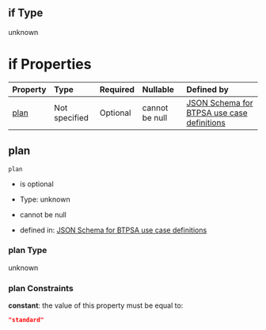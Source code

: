 ## if Type

unknown

# if Properties

| Property      | Type          | Required | Nullable       | Defined by                                                                                                                                                                                                                                  |
| :------------ | :------------ | :------- | :------------- | :------------------------------------------------------------------------------------------------------------------------------------------------------------------------------------------------------------------------------------------ |
| [plan](#plan) | Not specified | Optional | cannot be null | [JSON Schema for BTPSA use case definitions](btpsa-usecase-properties-services-items-allof-1-then-allof-39-then-allof-1-if-properties-plan.md "undefined#/properties/services/items/allOf/1/then/allOf/39/then/allOf/1/if/properties/plan") |

## plan



`plan`

*   is optional

*   Type: unknown

*   cannot be null

*   defined in: [JSON Schema for BTPSA use case definitions](btpsa-usecase-properties-services-items-allof-1-then-allof-39-then-allof-1-if-properties-plan.md "undefined#/properties/services/items/allOf/1/then/allOf/39/then/allOf/1/if/properties/plan")

### plan Type

unknown

### plan Constraints

**constant**: the value of this property must be equal to:

```json
"standard"
```
